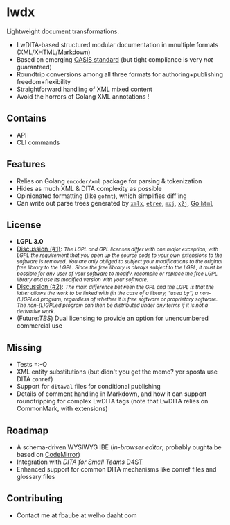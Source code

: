 # lwdx
Lightweight document transformations.
* LwDITA-based structured modular documentation in mnultiple formats (XML/XHTML/Markdown) 
* Based on emerging [OASIS standard](https://github.com/oasis-open/dita-lightweight) (but tight compliance is very _not_ guaranteed) 
* Roundtrip conversions among all three formats for authoring+publishing freedom+flexibility 
* Straightforward handling of XML mixed content  
* Avoid the horrors of Golang XML annotations !
## Contains 
* API
* CLI commands 
## Features
* Relies on Golang `encoder/xml` package for parsing & tokenization
* Hides as much XML & DITA complexity as possible
* Opinionated formatting (like `gofmt`), which simplifies diff'ing 
* Can write out parse trees generated by [`xmlx`](https://github.com/jteeuwen/go-pkg-xmlx), [`etree`](https://github.com/beevik/etree), [`mxj`](https://github.com/clbanning/mxj), [`x2j`](https://github.com/clbanning/mxj/tree/master/x2j), [Go `html`](https://godoc.org/golang.org/x/net/html)
## License
* __LGPL 3.0__
* [Discussion (#1)](https://www.whitesourcesoftware.com/whitesource-blog/top-10-gpl-questions-answered/): <i><small>The LGPL and GPL licenses differ with one major exception; with LGPL the requirement that you open up the source code to your own extensions to the software is removed. You are only obliged to subject your modifications to the original free library to the LGPL. Since the free library is always subject to the LGPL, it must be possible for any user of your software to modify, recompile or replace the free LGPL library and use its modified version with your software.</small></i>
* [Discussion (#2)](https://en.wikipedia.org/wiki/GNU_Lesser_General_Public_License): <i><small>The main difference between the GPL and the LGPL is that the latter allows the work to be linked with (in the case of a library, "used by") a  non-(L)GPLed program, regardless of whether it is free software or proprietary software. The non-(L)GPLed program can then be distributed under any terms if it is not a derivative work.</small></i>
* (Future:_TBS_) Dual licensing to provide an option for unencumbered commercial use 
## Missing
* Tests =:-O 
* XML entity substitutions (but didn't you get the memo? yer sposta use DITA `conref`)
* Support for `ditaval` files for conditional publishing 
* Details of comment handling in Markdown, and how it can support roundtripping for complex LwDITA tags (note that LwDITA relies on CommonMark, with extensions) 
## Roadmap 
* A schema-driven WYSIWYG IBE (_in-browser editor_, probably oughta be based on [CodeMirror](https://codemirror.net/demo/xmlcomplete.html)) 
* Integration with _DITA for Small Teams_ [D4ST](http://www.dita-for-small-teams.org/)
* Enhanced support for common DITA mechanisms like conref files and glossary files 
## Contributing
* Contact me at fbaube at welho daaht com 
